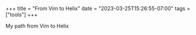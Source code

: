 +++
title = "From Vim to Helix"
date = "2023-03-25T15:26:55-07:00"
tags = ["tools"]
+++

My path from Vim to Helix
